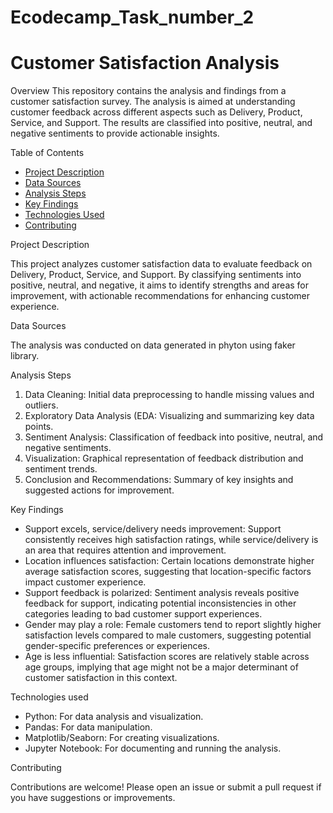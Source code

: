 # Ecodecamp_Task_number_2
 




# Customer Satisfaction Analysis

 Overview 
 This repository contains the analysis and findings from a customer satisfaction survey. The analysis is aimed at understanding customer feedback across different aspects such as Delivery, Product, Service, and Support. The results are classified into positive, neutral, and negative sentiments to provide actionable insights.


Table of Contents
- [Project Description](#project-description)
- [Data Sources](#data-sources)
- [Analysis Steps](#analysis-steps)
- [Key Findings](#key-findings)
- [Technologies Used](#technologies-used)
- [Contributing](#contributing)
  

Project Description

This project analyzes customer satisfaction data to evaluate feedback on Delivery, Product, Service, and Support. By classifying sentiments into positive, neutral, and negative, it aims to identify strengths and areas for improvement, with actionable recommendations for enhancing customer experience.

Data Sources

The analysis was conducted on data generated in phyton using faker library. 

Analysis Steps

1. Data Cleaning: Initial data preprocessing to handle missing values and outliers.
2. Exploratory Data Analysis (EDA: Visualizing and summarizing key data points.
3. Sentiment Analysis: Classification of feedback into positive, neutral, and negative sentiments.
4. Visualization: Graphical representation of feedback distribution and sentiment trends.
5. Conclusion and Recommendations: Summary of key insights and suggested actions for improvement.

Key Findings

- Support excels, service/delivery needs improvement: Support consistently receives high satisfaction ratings, while service/delivery is an area that requires attention and improvement.
- Location influences satisfaction: Certain locations demonstrate higher average satisfaction scores, suggesting that location-specific factors impact customer experience.
- Support feedback is polarized: Sentiment analysis reveals positive feedback for support, indicating potential inconsistencies in  other categories leading to bad customer support experiences.
- Gender may play a role: Female customers tend to report slightly higher satisfaction levels compared to male customers, suggesting potential gender-specific preferences or experiences.
- Age is less influential: Satisfaction scores are relatively stable across age groups, implying that age might not be a major determinant of customer satisfaction in this context.

 Technologies used

- Python: For data analysis and visualization.
- Pandas: For data manipulation.
- Matplotlib/Seaborn: For creating visualizations.
- Jupyter Notebook: For documenting and running the analysis.

Contributing

Contributions are welcome! Please open an issue or submit a pull request if you have suggestions or improvements.

